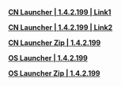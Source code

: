 **[CN Launcher | 1.4.2.199 | Link1](https://autopatchcn.bhsr.com/client/cn/20241224150915_8Z3HCLB1Bkal5dAK/gw_PC/StarRail_setup_1.4.2.exe)**   

**[CN Launcher | 1.4.2.199 | Link2](https://bhrpg-prod.oss-accelerate.aliyuncs.com/client/cn/20241224150915_8Z3HCLB1Bkal5dAK/gw_PC/StarRail_setup_1.4.2.exe)**    

**[CN Launcher Zip | 1.4.2.199](https://hyp-webstatic.mihoyo.com/hyp-client/jGHBHlcOq1_1.4.2.199_1_1_cps_hyp_cn_jGHBHlcOq1_21mihoyo_202501021053_IDcXEVHH.zip)** 

**[OS Launcher | 1.4.2.199](https://download-porter.hoyoverse.com/download-porter/2024/12/31/3.0_1231_setup_hoyoverse.exe?trace_key=StarRail_setup_ua_dd7378ea1a59)**

**[OS Launcher Zip | 1.4.2.199](https://hyp-webstatic.hoyoverse.com/hyp-client/VYTpXlbWo8_1.4.2.199_1_1_cps_hyp_global_VYTpXlbWo8_16hoyoverse_202501021059_SZcFGlVM.zip)**